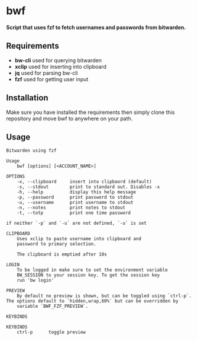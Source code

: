 # bwf

**Script that uses fzf to fetch usernames and passwords from bitwarden.**

## Requirements

- **bw-cli**
    used for querying bitwarden
- **xclip**
    used for inserting into clipboard
- **jq**
    used for parsing bw-cli
- **fzf**
    used for getting user input

## Installation

Make sure you have installed the requirements then simply clone this repository and move bwf to anywhere on your path.

## Usage

```
Bitwarden using fzf

Usage
    bwf [options] [<ACCOUNT_NAME>]

OPTIONS
    -x, --clipboard     insert into clipbaord (default)
    -s, --stdout        print to standard out. Disables -x
    -h, --help          display this help message
    -p, --password      print password to stdout
    -u, --username      print username to stdout
    -n, --notes         print notes to stdout
    -t, --totp          print one time password

if neither `-p` and `-u` are not defined, `-u` is set

CLIPBOARD
    Uses xclip to paste username into clipboard and
    password to primary selection.

    The clipboard is emptied after 10s

LOGIN
    To be logged in make sure to set the environment variable
    BW_SESSION to your session key. To get the session key
    run 'bw login'

PREVIEW
    By default no preview is shown, but can be toggled using `ctrl-p`. The options default to `hidden,wrap,60%` but can be overridden by
    variable `BWF_FZF_PREVIEW`.

KEYBINDS

KEYBINDS
    ctrl-p      toggle preview

```
